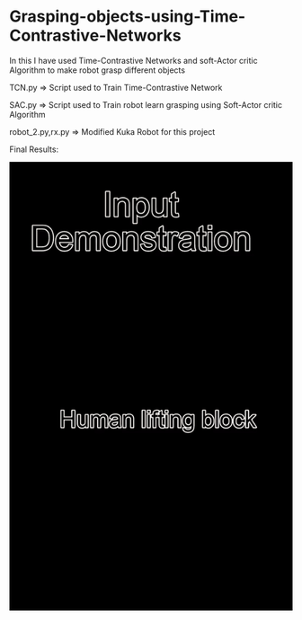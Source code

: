 # Grasping-objects-using-Time-Contrastive-Networks
 In this I have used Time-Contrastive Networks and soft-Actor critic Algorithm to make robot grasp different objects 

TCN.py => Script used to Train Time-Contrastive Network

SAC.py => Script used to Train robot learn grasping using Soft-Actor critic Algorithm

robot_2.py,rx.py => Modified Kuka Robot for this project

Final Results:

![Alt Text](https://github.com/Rahul-Choudhary-3614/Grasping-objects-using-Time-Contrastive-Networks/blob/main/Results/Results.gif?raw=true)
